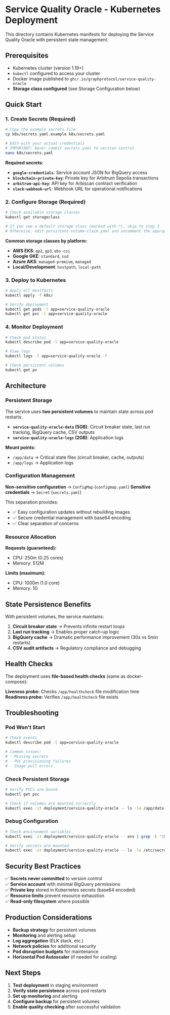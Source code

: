 # Service Quality Oracle - Kubernetes Deployment

This directory contains Kubernetes manifests for deploying the Service Quality Oracle with persistent state management.

## Prerequisites

- Kubernetes cluster (version 1.19+)
- `kubectl` configured to access your cluster
- Docker image published to `ghcr.io/graphprotocol/service-quality-oracle`
- **Storage class configured** (see Storage Configuration below)

## Quick Start

### 1. Create Secrets (Required)

```bash
# Copy the example secrets file
cp k8s/secrets.yaml.example k8s/secrets.yaml

# Edit with your actual credentials
# IMPORTANT: Never commit secrets.yaml to version control
nano k8s/secrets.yaml
```

**Required secrets:**
- **`google-credentials`**: Service account JSON for BigQuery access
- **`blockchain-private-key`**: Private key for Arbitrum Sepolia transactions  
- **`arbitrum-api-key`**: API key for Arbiscan contract verification
- **`slack-webhook-url`**: Webhook URL for operational notifications

### 2. Configure Storage (Required)

```bash
# Check available storage classes
kubectl get storageclass

# If you see a default storage class (marked with *), skip to step 3
# Otherwise, edit persistent-volume-claim.yaml and uncomment the appropriate storageClassName
```

**Common storage classes by platform:**
- **AWS EKS**: `gp2`, `gp3`, `ebs-csi`
- **Google GKE**: `standard`, `ssd`  
- **Azure AKS**: `managed-premium`, `managed`
- **Local/Development**: `hostpath`, `local-path`

### 3. Deploy to Kubernetes

```bash
# Apply all manifests
kubectl apply -f k8s/

# Verify deployment
kubectl get pods -l app=service-quality-oracle
kubectl get pvc -l app=service-quality-oracle
```

### 4. Monitor Deployment

```bash
# Check pod status
kubectl describe pod -l app=service-quality-oracle

# View logs
kubectl logs -l app=service-quality-oracle -f

# Check persistent volumes
kubectl get pv
```

## Architecture

### Persistent Storage

The service uses **two persistent volumes** to maintain state across pod restarts:

- **`service-quality-oracle-data` (5GB)**: Circuit breaker state, last run tracking, BigQuery cache, CSV outputs
- **`service-quality-oracle-logs` (2GB)**: Application logs

**Mount points:**
- `/app/data` → Critical state files (circuit breaker, cache, outputs)
- `/app/logs` → Application logs

### Configuration Management

**Non-sensitive configuration** → `ConfigMap` (`configmap.yaml`)
**Sensitive credentials** → `Secret` (`secrets.yaml`)

This separation provides:
- ✅ Easy configuration updates without rebuilding images
- ✅ Secure credential management with base64 encoding
- ✅ Clear separation of concerns

### Resource Allocation

**Requests (guaranteed):**
- CPU: 250m (0.25 cores)
- Memory: 512M

**Limits (maximum):**
- CPU: 1000m (1.0 core)  
- Memory: 1G

## State Persistence Benefits

With persistent volumes, the service maintains:

1. **Circuit breaker state** → Prevents infinite restart loops
2. **Last run tracking** → Enables proper catch-up logic
3. **BigQuery cache** → Dramatic performance improvement (30s vs 5min restarts)
4. **CSV audit artifacts** → Regulatory compliance and debugging

## Health Checks

The deployment uses **file-based health checks** (same as docker-compose):

**Liveness probe:** Checks `/app/healthcheck` file modification time  
**Readiness probe:** Verifies `/app/healthcheck` file exists

## Troubleshooting

### Pod Won't Start

```bash
# Check events
kubectl describe pod -l app=service-quality-oracle

# Common issues:
# - Missing secrets
# - PVC provisioning failures
# - Image pull errors
```

### Check Persistent Storage

```bash
# Verify PVCs are bound
kubectl get pvc

# Check if volumes are mounted correctly
kubectl exec -it deployment/service-quality-oracle -- ls -la /app/data
```

### Debug Configuration

```bash
# Check environment variables
kubectl exec -it deployment/service-quality-oracle -- env | grep -E "(BIGQUERY|BLOCKCHAIN)"

# Verify secrets are mounted
kubectl exec -it deployment/service-quality-oracle -- ls -la /etc/secrets
```

## Security Best Practices

✅ **Secrets never committed** to version control  
✅ **Service account** with minimal BigQuery permissions  
✅ **Private key** stored in Kubernetes secrets (base64 encoded)  
✅ **Resource limits** prevent resource exhaustion  
✅ **Read-only filesystem** where possible  

## Production Considerations

- **Backup strategy** for persistent volumes
- **Monitoring** and alerting setup
- **Log aggregation** (ELK stack, etc.)
- **Network policies** for additional security
- **Pod disruption budgets** for maintenance
- **Horizontal Pod Autoscaler** (if needed for scaling)

## Next Steps

1. **Test deployment** in staging environment
2. **Verify state persistence** across pod restarts  
3. **Set up monitoring** and alerting
4. **Configure backup** for persistent volumes
5. **Enable quality checking** after successful validation